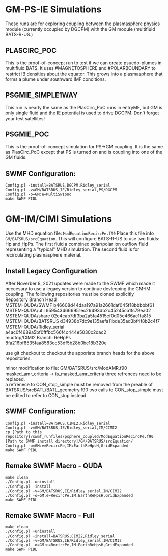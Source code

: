 # GM-PS-IE Simulations

These runs are for exploring coupling between the plasmasphere physics
module (currently occupied by DGCPM) with the GM module (multifluid
BATS-R-US.)

## PLASCIRC_POC
This is the proof-of-concept run to test if we can create psuedo-plumes
in multifluid BATS.  It uses #MAGNETOSPHERE and #POLARBOUNDARY to restrict
IB densities about the equator.  This grows into a plasmasphere that forms
a plume under southward IMF conditions.

## PSGMIE_SIMPLE1WAY
This run is nearly the same as the PlasCirc_PoC runs in entryMF, but
GM is only single fluid and the IE potential is used to drive DGCPM.
Don't forget your test satellites!

## PSGMIE_POC
This is the proof-of-concept simulation for PS->GM coupling.  It is the same
as PlasCirc_PoC except that PS is turned on and is coupling into one of
the GM fluids.

## SWMF Configuration:
```
Config.pl -install=BATSRUS,DGCPM,Ridley_serial
Config.pl -v=GM/BATSRUS,IE/Ridley_serial,PS/DGCPM
Config.pl -o=GM:e=MultiSwIono
make SWMF PIDL
```

# GM-IM/CIMI Simulations

Use the MHD equation file: `ModEquationRecircPe.f90`
Place this file into `GM/BATSRUS/srcEquation`.
This will configure BATS-R-US to use two fluids: Hp and HpPs.
The first fluid a combined solar/polar ion outflow fluid representing
a "typical" MHD simulation.  The second fluid is for recirculating
plasmasphere material.

## Install Legacy Configuration
After Noverber 8, 2021 updates were made to the SWMF which made it neccesary to use a legacy version to continue devleoping the GM-IM coupling.
The following repositories must be cloned explicitly  
Repository                    Branch Head  
MSTEM-QUDA/SWMF               b46608d44daa197a91a2661daf045f18bbbbbf61  
MSTEM-QUDA/util               9595434666951ec26493db2c45245ca1fc79ea02  
MSTEM-QUDA/share              02c4cab7df3ba2a5fa4515ef0d05e466ac1fa815  
MSTEM-QUDA/BATSRUS            d34938b7dc9e135aefa11bde35ad3bf4f8b2c4f7  
MSTEM-QUDA/Ridley_serial      a4ac0f4689a5bf0fffbc566f4c444e5030c2dac2  
mudtop/CIMI2 Branch: ReHpPs   8fa216bf8535faa8583cc53df5b28b0bc18b320e  
  
use git checkout to checkout the apporiate branch heads for the above repositories.  


minor modification to file: GM/BATSRUS/src/ModAMR.f90 masked_amr_criteria -> is_masked_amr_criteria
three refrences need to be replaced.  
a refrenece to CON_stop_simple must be removed from the preable of BATSRUS/srcBATL/BATL_geometry.f90
two calls to CON_stop_simple must be edited to refer to CON_stop instead.
  
## SWMF Configuration:
```
Config.pl -install=BATSRUS,CIMI2,Ridley_serial
Config.pl -v=GM/BATSRUS,IE/Ridley_serial,IM/CIMI2
cp [Path to this repository]/swmf_runfiles/psphere_coupled/ModEquationRecircPe.f90 [Path to SWMF install directory]/GM/BATSRUS/srcEquation/
Config.pl -o=GM:e=RecircPe,IM:EarthReHpsH,GridExpanded
make SWMF PIDL
```
## Remake SWMF Macro - QUDA
```
make clean
./Config.pl -uninstall
./Config.pl -install
./Config.pl -v=GM/BATSRUS,IE/Ridley_serial,IM/CIMI2
./Config.pl -o=GM:e=RecircPe,IM:EarthReHpsH,GridExpanded
make SWMF PIDL
```
## Remake SWMF Macro - Full
```
make clean
./Config.pl -uninstall
./Config.pl -install=BATSRUS,CIMI2,Ridley_serial
./Config.pl -v=GM/BATSRUS,IE/Ridley_serial,IM/CIMI2
./Config.pl -o=GM:e=RecircPe,IM:EarthReHpsH,GridExpanded
make SWMF PIDL
```
